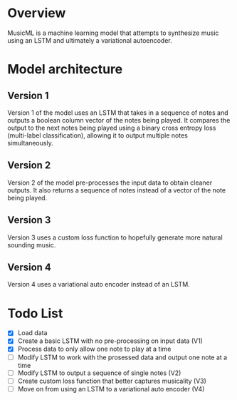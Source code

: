 # Overview
MusicML is a machine learning model that attempts to synthesize music using an LSTM and ultimately a variational autoencoder.

# Model architecture
## Version 1
Version 1 of the model uses an LSTM that takes in a sequence of notes and outputs a boolean column vector of the notes being played. It compares the output to the next notes being played using a binary cross entropy loss (multi-label classification), allowing it to output multiple notes simultaneously. 

## Version 2
Version 2 of the model pre-processes the input data to obtain cleaner outputs. It also returns a sequence of notes instead of a vector of the note being played. 

## Version 3
Version 3 uses a custom loss function to hopefully generate more natural sounding music. 

## Version 4
Version 4 uses a variational auto encoder instead of an LSTM.

# Todo List
- [x] Load data
- [x] Create a basic LSTM with no pre-processing on input data (V1)
- [x] Process data to only allow one note to play at a time
- [ ] Modify LSTM to work with the prosessed data and output one note at a time
- [ ] Modify LSTM to output a sequence of single notes (V2)
- [ ] Create custom loss function that better captures musicality (V3)
- [ ] Move on from using an LSTM to a variational auto encoder (V4)
